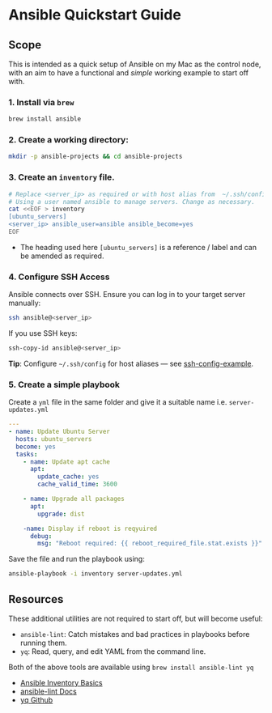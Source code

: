 # Ansible Quickstart Guide

## Scope

This is intended as a quick setup of Ansible on my Mac as the control node, with an aim to have a functional and *simple* working example to start off with.

### 1. Install via `brew`
```bash
brew install ansible 
```

### 2. Create a working directory:
```bash
mkdir -p ansible-projects && cd ansible-projects
```

### 3. Create an `inventory` file.

```bash
# Replace <server_ip> as required or with host alias from  ~/.ssh/config if configured.
# Using a user named ansible to manage servers. Change as necessary.
cat <<EOF > inventory
[ubuntu_servers]
<server_ip> ansible_user=ansible ansible_become=yes
EOF
```

- The heading used here `[ubuntu_servers]` is a reference / label and can be amended as required.

### 4. Configure SSH Access

Ansible connects over SSH. Ensure you can log in to your target server manually:

```bash
ssh ansible@<server_ip>
```

If you use SSH keys:

```bash
ssh-copy-id ansible@<server_ip>
```

**Tip**: Configure `~/.ssh/config` for host aliases — see [ssh-config-example](../config-examples/general/ssh-config-example.md).


### 5. Create a simple playbook

Create a `yml` file in the same folder and give it a suitable name i.e. `server-updates.yml`

```yml
---
- name: Update Ubuntu Server
  hosts: ubuntu_servers
  become: yes
  tasks:
    - name: Update apt cache
      apt:
        update_cache: yes
        cache_valid_time: 3600

    - name: Upgrade all packages
      apt:
        upgrade: dist

    -name: Display if reboot is reqyuired
      debug:
        msg: "Reboot required: {{ reboot_required_file.stat.exists }}"
```

Save the file and run the playbook using:

```bash
ansible-playbook -i inventory server-updates.yml
````

## Resources

These additional utilities are not required to start off, but will become useful:
- `ansible-lint`: Catch mistakes and bad practices in playbooks before running them.
- `yq`: Read, query, and edit YAML from the command line.

Both of the above tools are available using `brew install ansible-lint yq`

- [Ansible Inventory Basics](https://chatgpt.com/c/688f394a-838c-8320-87ab-05d0b737d926#:~:text=docs:Ansible%20Inventory-,Basics) 
- [ansible-lint Docs](https://ansible.readthedocs.io/projects/lint/)
- [yq Github](https://github.com/mikefarah/yq) 
